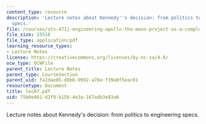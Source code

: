 ```yaml
---
content_type: resource
description: 'Lecture notes about Kennedy''s decision: from politics to engineering
  specs.'
file: /courses/sts-471j-engineering-apollo-the-moon-project-as-a-complex-system-spring-2007/75b0e401d2f9b1564e3a167adb3e83a6_lec07.pdf
file_size: 15516
file_type: application/pdf
learning_resource_types:
- Lecture Notes
license: https://creativecommons.org/licenses/by-nc-sa/4.0/
ocw_type: OCWFile
parent_title: Lecture Notes
parent_type: CourseSection
parent_uid: fa1dae85-d0bb-9992-a76e-f39a0f5eac01
resourcetype: Document
title: lec07.pdf
uid: 75b0e401-d2f9-b156-4e3a-167adb3e83a6
---
```

Lecture notes about Kennedy's decision: from politics to engineering specs.